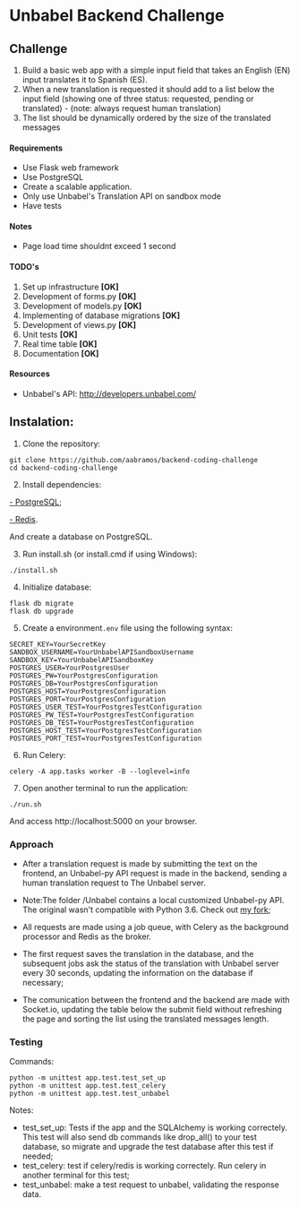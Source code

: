# Unbabel Backend Challenge

## Challenge

1) Build a basic web app with a simple input field that takes an English (EN) input translates it to Spanish (ES).
2) When a new translation is requested it should add to a list below the input field (showing one of three status: requested, pending or translated) - (note: always request human translation)
3) The list should be dynamically ordered by the size of the translated messages

#### Requirements
* Use Flask web framework
* Use PostgreSQL
* Create a scalable application. 
* Only use Unbabel's Translation API on sandbox mode
* Have tests

#### Notes
* Page load time shouldnt exceed 1 second

#### TODO's
1. Set up infrastructure **[OK]**
2. Development of forms.py **[OK]**
3. Development of models.py **[OK]**
4. Implementing of database migrations **[OK]**
5. Development of views.py **[OK]**
6. Unit tests **[OK]**
7. Real time table **[OK]**
8. Documentation **[OK]**

####  Resources
* Unbabel's API: http://developers.unbabel.com/

##  Instalation:

1) Clone the repository:
```
git clone https://github.com/aabramos/backend-coding-challenge
cd backend-coding-challenge
```
2) Install dependencies:

[- PostgreSQL](https://www.postgresql.org/);

[- Redis](http://redis.io/).

And create a database on PostgreSQL. 

3) Run install.sh (or install.cmd if using Windows):
```
./install.sh
```
4) Initialize database:
```
flask db migrate
flask db upgrade
```
5) Create a environment`.env` file using the following syntax:

```
SECRET_KEY=YourSecretKey
SANDBOX_USERNAME=YourUnbabelAPISandboxUsername
SANDBOX_KEY=YourUnbabelAPISandboxKey
POSTGRES_USER=YourPostgresUser
POSTGRES_PW=YourPostgresConfiguration
POSTGRES_DB=YourPostgresConfiguration
POSTGRES_HOST=YourPostgresConfiguration
POSTGRES_PORT=YourPostgresConfiguration
POSTGRES_USER_TEST=YourPostgresTestConfiguration
POSTGRES_PW_TEST=YourPostgresTestConfiguration
POSTGRES_DB_TEST=YourPostgresTestConfiguration
POSTGRES_HOST_TEST=YourPostgresTestConfiguration
POSTGRES_PORT_TEST=YourPostgresTestConfiguration
```
6) Run Celery:
```
celery -A app.tasks worker -B --loglevel=info
```
7) Open another terminal to run the application:
```
./run.sh
```
And access http://localhost:5000 on your browser.

### Approach
- After a translation request is made by submitting the text on the frontend, an Unbabel-py API request is made in the backend, sending a human translation request to The Unbabel server.

- Note:The folder /Unbabel contains a local customized Unbabel-py API. The original wasn't compatible with Python 3.6. Check out [my fork](https://github.com/aabramos/unbabel-py);

- All requests are made using a job queue, with Celery as the background processor and Redis as the broker.

- The first request saves the translation in the database, and the subsequent jobs ask the status of the translation with Unbabel server every 30 seconds, updating the information on the database if necessary;

- The comunication between the frontend and the backend are made with Socket.io, updating the table below the submit field without refreshing the page and sorting the list using the translated messages length.

### Testing
Commands:
```
python -m unittest app.test.test_set_up
python -m unittest app.test.test_celery
python -m unittest app.test.test_unbabel
```
Notes:
- test_set_up: Tests if the app and the SQLAlchemy is working correctely. This test will also send db commands like drop_all() to your test database, so migrate and upgrade the test database after this test if needed;
- test_celery: test if celery/redis is working correctely. Run celery in another terminal for this test;
- test_unbabel: make a test request to unbabel, validating the response data.
